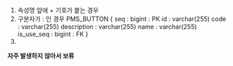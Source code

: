 1. 속성명 앞에 + 기호가 붙는 경우
2. 구분자가 : 인 경우 
   PMS_BUTTON {
        seq : bigint : PK
        id : varchar(255)
        code : varchar(255)
        description : varchar(255)
        name : varchar(255)
        is_use_seq : bigint : FK
    }
3. 


**자주 발생하지 않아서 보류**